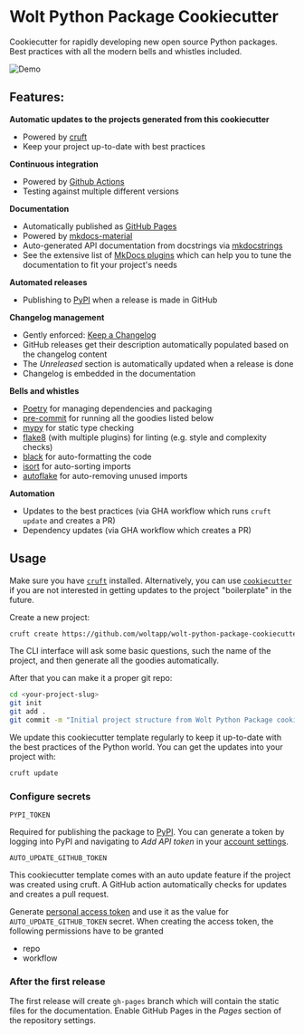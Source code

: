 # Wolt Python Package Cookiecutter

Cookiecutter for rapidly developing new open source Python packages. Best practices with all the modern bells
and whistles included.

![Demo](https://github.com/woltapp/wolt-python-package-cookiecutter/raw/master/demo.gif)

## Features:

**Automatic updates to the projects generated from this cookiecutter**
* Powered by [cruft](https://cruft.github.io/cruft/)
* Keep your project up-to-date with best practices

**Continuous integration**
* Powered by [Github Actions](https://github.com/features/actions)
* Testing against multiple different versions

**Documentation**
* Automatically published as [GitHub Pages](https://pages.github.com/)
* Powered by [mkdocs-material](https://github.com/squidfunk/mkdocs-material)
* Auto-generated API documentation from docstrings via [mkdocstrings](https://github.com/mkdocstrings/mkdocstrings)
* See the extensive list of [MkDocs plugins](https://github.com/mkdocs/mkdocs/wiki/MkDocs-Plugins) which can help you
 to tune the documentation to fit your project's needs

**Automated releases**
* Publishing to [PyPI](https://pypi.org/) when a release is made in GitHub

**Changelog management**
* Gently enforced: [Keep a Changelog](https://keepachangelog.com/en/1.0.0/)
* GitHub releases get their description automatically populated based on the changelog content
* The _Unreleased_ section is automatically updated when a release is done
* Changelog is embedded in the documentation

**Bells and whistles**
* [Poetry](https://python-poetry.org/docs/) for managing dependencies and packaging
* [pre-commit](https://pre-commit.com/) for running all the goodies listed below
* [mypy](https://flake8.pycqa.org/en/latest/) for static type checking
* [flake8](https://flake8.pycqa.org/en/latest/) (with multiple plugins) for linting (e.g. style and complexity checks)
* [black](https://black.readthedocs.io/en/stable/) for auto-formatting the code
* [isort](https://pycqa.github.io/isort/) for auto-sorting imports
* [autoflake](https://github.com/myint/autoflake) for auto-removing unused imports

**Automation**
* Updates to the best practices (via GHA workflow which runs `cruft update` and creates a PR)
* Dependency updates (via GHA workflow which creates a PR)

## Usage

Make sure you have [`cruft`](https://github.com/cruft/cruft#installation) installed. Alternatively, you can use
 [`cookiecutter`](https://cookiecutter.readthedocs.io/en/latest/installation.html) if you are not interested in
  getting updates to the project "boilerplate" in the future.

Create a new project:

```sh
cruft create https://github.com/woltapp/wolt-python-package-cookiecutter
```

The CLI interface will ask some basic questions, such the name of the project, and then generate all the goodies
 automatically.

After that you can make it a proper git repo:

```sh
cd <your-project-slug>
git init
git add .
git commit -m "Initial project structure from Wolt Python Package cookiecutter"
```

We update this cookiecutter template regularly to keep it up-to-date with the best practices of the Python world. You
 can get the updates into your project with:

```sh
cruft update
```

### Configure secrets
`PYPI_TOKEN`

Required for publishing the package to [PyPI](https://pypi.org/). You can generate a token by logging into PyPI and
 navigating to _Add API token_ in your [account settings](https://pypi.org/manage/account/).


`AUTO_UPDATE_GITHUB_TOKEN`

This cookiecutter template comes with an auto update feature if the project was created using cruft.
A GitHub action automatically checks for updates and creates a pull request.

Generate [personal access token](https://docs.github.com/en/github/authenticating-to-github/keeping-your-account-and-data-secure/creating-a-personal-access-token)
and use it as the value for `AUTO_UPDATE_GITHUB_TOKEN` secret. When creating the access token, the following
 permissions have to be granted

* repo
* workflow


### After the first release
The first release will create `gh-pages` branch which will contain the static files for the documentation. Enable GitHub
 Pages in the _Pages_ section of the repository settings.
